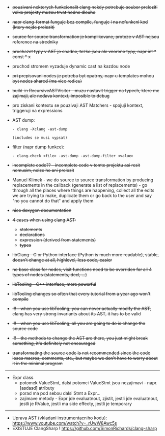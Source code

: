 - ~~pouzivani nekterych funkcionalit clang nekdy potrebuje soubor prelozit! velke projekty muzou trvat hodne dlouho~~

- ~~napr clang-format funguje bez compile, funguje i na nefunkcni kod (ktery nejde prelozit)~~

- ~~source for source transformation je komplikovane, protoze v AST nejsou reference na stredniky~~

- ~~prochazet typy v AST je snadne, tezke jsou ale vnorene typy, napr int * const * x~~

- pruchod stromem vyzaduje dynamic cast na kazdou node 

- ~~pri prepisovani nodes je potreba byt opatrny, napr u templates mohou byt nodes shared (ma vice rodicu)~~

- ~~build-in RecursiveASTVisitor - muzu nastavit trigger na typech, ktere me zajimaji, ale nedava kontext, imposible to debug~~

- pro ziskani kontextu se pouzivaji AST Matchers - spojuji kontext, triggeruji na expressions

- AST dump:

  ```
  - clang -Xclang -ast-dump
  
  (includes se musi vypsat)
  ```

  

- filter (napr dump funkce):

  ```
  - clang-check <file> -ast-dump -ast-dump-filter <value>
  
  ```

- ~~incomplete code?? - incomplete code v tomto projektu asi resit nemusim, nelze ho ani prelozit~~

- Manuel Klimek - we do source to source transformation by producing replacements in the callback (generate a list of replacements) - go through all the places where things are happening, collect all the edits we are trying to make, duplicate them or go back to the user and say "no you cannot do that" and apply them
- ~~nice doxygen documentation~~
- ~~4 cases when using clang AST:~~
  
  - ~~statements~~
  - ~~declarations~~
  - ~~expression (derived from statements)~~
  - ~~types~~
- ~~libClang - C or Python interface (Python is much more readable), stable, doesn't change at all, highlevel, less code, easier~~
- ~~no base class for nodes, visit functions need to be overriden for all 4 types of nodes (statements, decl, ...)~~
- ~~libTooling - C++ interface, more powerful~~
- ~~libTooling changes so often that every tutorial from a year ago won't compile~~

- ~~!!! - when you use libTooling, you can never actually modify the AST, clang has very strong invariants about its AST, it has to be valid~~

- ~~!!! - when you use libTooling, all you are going to do is change the source code~~

- ~~!!! - the methods to change the AST are there, you just might break something, it's definitely not encouraged~~


- ~~transformating the source code is not recommended since the code loses macros, comments, etc., but maybe we don't have to worry about it in the minimal program~~

------------------------

- Expr class 
   - potomek ValueStmt, dalsi potomci ValueStmt jsou nezajimavi - napr. [asdasd] atributy
   - porad ma pod sebou dalsi Stmt a Expr...
  - zajimave metody - Expr jde evaluatnout, zjistit, jestli jde evaluatnout, jestli je RValue, jestli ma side effecty, jestli je temporary

------------------------

- Uprava AST (vkladani instrumentacniho kodu): https://www.youtube.com/watch?v=_rUwW8Awc5s
- EXISTUJE ClangSharp ! https://github.com/SimonRichards/clang-sharp
